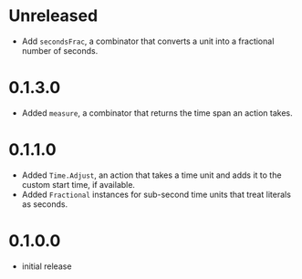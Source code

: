 # Unreleased
* Add `secondsFrac`, a combinator that converts a unit into a fractional number of seconds.

# 0.1.3.0
* Added `measure`, a combinator that returns the time span an action takes.

# 0.1.1.0
* Added `Time.Adjust`, an action that takes a time unit and adds it to the custom start time, if available.
* Added `Fractional` instances for sub-second time units that treat literals as seconds.

# 0.1.0.0
* initial release

